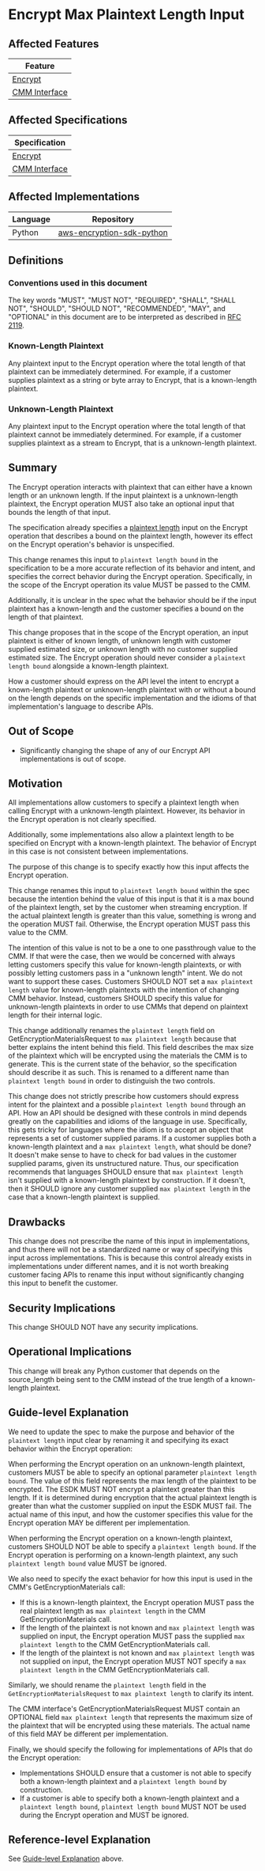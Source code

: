 [//]: # "Copyright Amazon.com Inc. or its affiliates. All Rights Reserved."
[//]: # "SPDX-License-Identifier: CC-BY-SA-4.0"

# Encrypt Max Plaintext Length Input

## Affected Features

| Feature                                           |
| ------------------------------------------------- |
| [Encrypt](../../client-apis/encrypt.md)           |
| [CMM Interface](../../framework/cmm-interface.md) |

## Affected Specifications

| Specification                                     |
| ------------------------------------------------- |
| [Encrypt](../../client-apis/encrypt.md)           |
| [CMM Interface](../../framework/cmm-interface.md) |

## Affected Implementations

| Language | Repository                                                                    |
| -------- | ----------------------------------------------------------------------------- |
| Python   | [aws-encryption-sdk-python](https://github.com/aws/aws-encryption-sdk-python) |

## Definitions

### Conventions used in this document

The key words
"MUST", "MUST NOT", "REQUIRED", "SHALL", "SHALL NOT",
"SHOULD", "SHOULD NOT", "RECOMMENDED", "MAY", and "OPTIONAL"
in this document are to be interpreted as described in
[RFC 2119](https://tools.ietf.org/html/rfc2119).

### Known-Length Plaintext

Any plaintext input to the Encrypt operation where the total length of that plaintext
can be immediately determined.
For example, if a customer supplies plaintext as a string or byte array to Encrypt,
that is a known-length plaintext.

### Unknown-Length Plaintext

Any plaintext input to the Encrypt operation where the total length of that plaintext
cannot be immediately determined.
For example, if a customer supplies plaintext as a stream to Encrypt,
that is a unknown-length plaintext.

## Summary

The Encrypt operation interacts with plaintext that can either have a known length or an
unknown length.
If the input plaintext is a unknown-length plaintext,
the Encrypt operation MUST also take an optional input that bounds the length of that input.

The specification already specifies a
[plaintext length](https://github.com/awslabs/aws-encryption-sdk-specification/blob/be6870b2513f4ca44bea8f2e0b5eb4808dba4365/client-apis/encrypt.md#plaintext)
input on the Encrypt operation that describes a bound on the plaintext length,
however its effect on the Encrypt operation's behavior is unspecified.

This change renames this input to `plaintext length bound` in the specification
to be a more accurate reflection of its behavior and intent,
and specifies the correct behavior during the Encrypt operation.
Specifically, in the scope of the Encrypt operation its value MUST be passed to the CMM.

Additionally, it is unclear in the spec what the behavior should be
if the input plaintext has a known-length
and the customer specifies a bound on the length of that plaintext.

This change proposes that in the scope of the Encrypt operation,
an input plaintext is either of known length,
of unknown length with customer supplied estimated size,
or unknown length with no customer supplied estimated size.
The Encrypt operation should never consider a `plaintext length bound` alongside
a known-length plaintext.

How a customer should express on the API level the intent to encrypt a known-length plaintext
or unknown-length plaintext with or without a bound on the length
depends on the specific implementation
and the idioms of that implementation's language to describe APIs.

## Out of Scope

- Significantly changing the shape of any of our Encrypt API implementations is out of scope.

## Motivation

All implementations allow customers to specify a plaintext length when calling Encrypt with a
unknown-length plaintext.
However, its behavior in the Encrypt operation is not clearly specified.

Additionally, some implementations also allow a plaintext length to be specified on Encrypt with a
known-length plaintext.
The behavior of Encrypt in this case is not consistent between implementations.

The purpose of this change is to specify exactly how this input affects the Encrypt operation.

This change renames this input to `plaintext length bound` within the spec because
the intention behind the value of this input is that
it is a max bound of the plaintext length,
set by the customer when streaming encryption.
If the actual plaintext length is greater than this value,
something is wrong and the operation MUST fail.
Otherwise, the Encrypt operation MUST pass this value to the CMM.

The intention of this value is not to be a one to one passthrough value to the CMM.
If that were the case,
then we would be concerned with always letting customers specify this value for known-length plaintexts,
or with possibly letting customers pass in a "unknown length" intent.
We do not want to support these cases.
Customers SHOULD NOT set a `max plaintext length` value for known-length plaintexts
with the intention of changing CMM behavior.
Instead, customers SHOULD specify this value for unknown-length plaintexts in order to use CMMs
that depend on plaintext length for their internal logic.

This change additionally renames the `plaintext length` field on GetEncryptionMaterialsRequest to
`max plaintext length` because that better explains the intent behind this field.
This field describes the max size of the plaintext which will be encrypted using the materials
the CMM is to generate.
This is the current state of the behavior, so the specification should describe it as such.
This is renamed to a different name than `plaintext length bound` in order to
distinguish the two controls.

This change does not strictly prescribe how customers should express intent for the plaintext
and a possible `plaintext length bound` through an API.
How an API should be designed with these controls in mind depends greatly on the capabilities and
idioms of the language in use.
Specifically, this gets tricky for languages where the idiom is to
accept an object that represents a set of customer supplied params.
If a customer supplies both a known-length plaintext and a `max plaintext length`,
what should be done?
It doesn't make sense to have to check for bad values in the customer supplied params,
given its unstructured nature.
Thus, our specification recommends that languages SHOULD ensure that `max plaintext length`
isn't supplied with a known-length plaintext by construction.
If it doesn't, then it SHOULD ignore any customer supplied `max plaintext length` in the case that
a known-length plaintext is supplied.

## Drawbacks

This change does not prescribe the name of this input in implementations,
and thus there will not be a standardized name or way of specifying this input across implementations.
This is because this control already exists in implementations under different names,
and it is not worth breaking customer facing APIs to rename this input
without significantly changing this input to benefit the customer.

## Security Implications

This change SHOULD NOT have any security implications.

## Operational Implications

This change will break any Python customer that depends on the source_length being sent to the
CMM instead of the true length of a known-length plaintext.

## Guide-level Explanation

We need to update the spec to make the purpose and behavior of the `plaintext length` input clear
by renaming it and specifying its exact behavior within the Encrypt operation:

When performing the Encrypt operation on an unknown-length plaintext,
customers MUST be able to specify an optional parameter `plaintext length bound`.
The value of this field represents the max length of the plaintext to be encrypted.
The ESDK MUST NOT encrypt a plaintext greater than this length.
If it is determined during encryption that the actual plaintext length
is greater than what the customer supplied on input
the ESDK MUST fail.
The actual name of this input, and how the customer specifies this value for the Encrypt operation
MAY be different per implementation.

When performing the Encrypt operation on a known-length plaintext,
customers SHOULD NOT be able to specify a `plaintext length bound`.
If the Encrypt operation is performing on a known-length plaintext,
any such `plaintext length bound` value MUST be ignored.

We also need to specify the exact behavior for how this input is used in the CMM's GetEncryptionMaterials call:

- If this is a known-length plaintext,
  the Encrypt operation MUST pass the real plaintext length as
  `max plaintext length` in the CMM GetEncryptionMaterials call.
- If the length of the plaintext is not known and `max plaintext length` was supplied on input,
  the Encrypt operation MUST pass the supplied `max plaintext length`
  to the CMM GetEncryptionMaterials call.
- If the length of the plaintext is not known and `max plaintext length` was not supplied on input,
  the Encrypt operation MUST NOT specify a `max plaintext length`
  in the CMM GetEncryptionMaterials call.

Similarly, we should rename the `plaintext length` field in the `GetEncryptionMaterialsRequest`
to `max plaintext length` to clarify its intent.

The CMM interface's GetEncryptionMaterialsRequest MUST contain an OPTIONAL field `max plaintext length`
that represents the maximum size of the plaintext that will be encrypted using these materials.
The actual name of this field MAY be different per implementation.

Finally, we should specify the following for implementations of APIs that do the Encrypt operation:

- Implementations SHOULD ensure that a customer is not able to specify both a known-length plaintext
  and a `plaintext length bound` by construction.
- If a customer is able to specify both a known-length plaintext and a `plaintext length bound`,
  `plaintext length bound` MUST NOT be used during the Encrypt operation and MUST be ignored.

## Reference-level Explanation

See [Guide-level Explanation](#guide-level-explanation) above.
